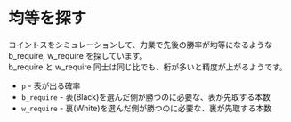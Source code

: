# 均等を探す

コイントスをシミュレーションして、力業で先後の勝率が均等になるような b_require, w_require を探しています。  
b_require と w_require 同士は同じ比でも、桁が多いと精度が上がるようです。  

* `p` - 表が出る確率
* `b_require` - 表(Black)を選んだ側が勝つのに必要な、表が先取する本数
* `w_require` - 裏(White)を選んだ側が勝つのに必要な、裏が先取する本数
